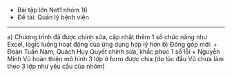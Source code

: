 * Bài tập lớn Net1 nhóm 16
*  Đề tài: Quản lý bệnh viện
  --------------------------
  a) Chương trình đã được chỉnh sửa, cập nhật thêm 1 số chức năng như Excel, logic luồng hoạt động của ứng dụng hợp lý hơn
  b) Đóng góp mới:
    + Đoàn Tuấn Nam, Quách Huy Quyết chỉnh sửa, khắc phục 1 số lỗi
    + Nguyễn Minh Vũ hoàn thiện mô hình 3 lớp ở form được chia (do lúc đầu Vũ chưa làm theo 3 lớp như yêu cầu của nhóm)
